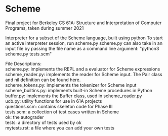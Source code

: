 # Scheme
Final project for Berkeley CS 61A: Structure and Interpretation of Computer Programs, taken during summer 2021

Interpreter for a subset of the Scheme language, built using python
To start an active interpreter session, run scheme.py
scheme.py can also take in an input file by passing the file name as a command line argument: "python3 scheme.py tests.scm"

File Descriptions: <br />
scheme.py: implements the REPL and a evaluator for Scheme expressions <br />
scheme_reader.py: implements the reader for Scheme input. The Pair class and nil definition can be found here. <br />
scheme_tokens.py: implements the tokenizer for Scheme input <br />
scheme_builtins.py: implements built-in Scheme procedures in Python <br />
buffer.py: implements the Buffer class, used in scheme_reader.py <br />
ucb.py: utility functions for use in 61A projects <br />
questions.scm: contains skeleton code for Phase III <br />
tests.scm: a collection of test cases written in Scheme <br />
ok: the autograder <br />
tests: a directory of tests used by ok <br />
mytests.rst: a file where you can add your own tests <br />
